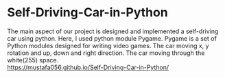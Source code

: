 # Self-Driving-Car-in-Python
The main aspect of our project is designed and implemented a self-driving car using python. Here, I used python module Pygame. Pygame is a set of Python modules designed for writing video games. The car moving x, y rotation and up, down and right direction. The car moving through the white(255) space.  
https://mustafa056.github.io/Self-Driving-Car-in-Python/
